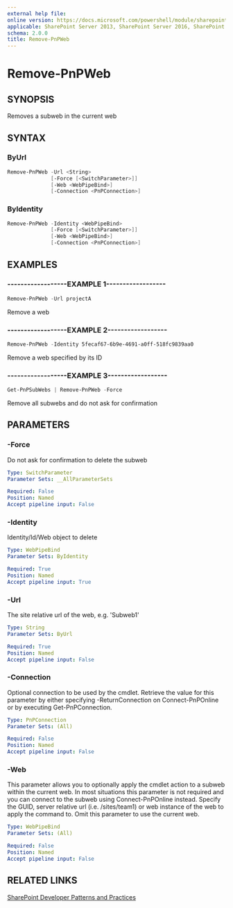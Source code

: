 ```yaml
---
external help file:
online version: https://docs.microsoft.com/powershell/module/sharepoint-pnp/remove-pnpweb
applicable: SharePoint Server 2013, SharePoint Server 2016, SharePoint Server 2019, SharePoint Online
schema: 2.0.0
title: Remove-PnPWeb
---
```


# Remove-PnPWeb

## SYNOPSIS
Removes a subweb in the current web

## SYNTAX 

### ByUrl
```powershell
Remove-PnPWeb -Url <String>
              [-Force [<SwitchParameter>]]
              [-Web <WebPipeBind>]
              [-Connection <PnPConnection>]
```

### ByIdentity
```powershell
Remove-PnPWeb -Identity <WebPipeBind>
              [-Force [<SwitchParameter>]]
              [-Web <WebPipeBind>]
              [-Connection <PnPConnection>]
```

## EXAMPLES

### ------------------EXAMPLE 1------------------
```powershell
Remove-PnPWeb -Url projectA
```

Remove a web

### ------------------EXAMPLE 2------------------
```powershell
Remove-PnPWeb -Identity 5fecaf67-6b9e-4691-a0ff-518fc9839aa0
```

Remove a web specified by its ID

### ------------------EXAMPLE 3------------------
```powershell
Get-PnPSubWebs | Remove-PnPWeb -Force
```

Remove all subwebs and do not ask for confirmation

## PARAMETERS

### -Force
Do not ask for confirmation to delete the subweb

```yaml
Type: SwitchParameter
Parameter Sets: __AllParameterSets

Required: False
Position: Named
Accept pipeline input: False
```

### -Identity
Identity/Id/Web object to delete

```yaml
Type: WebPipeBind
Parameter Sets: ByIdentity

Required: True
Position: Named
Accept pipeline input: True
```

### -Url
The site relative url of the web, e.g. 'Subweb1'

```yaml
Type: String
Parameter Sets: ByUrl

Required: True
Position: Named
Accept pipeline input: False
```

### -Connection
Optional connection to be used by the cmdlet. Retrieve the value for this parameter by either specifying -ReturnConnection on Connect-PnPOnline or by executing Get-PnPConnection.

```yaml
Type: PnPConnection
Parameter Sets: (All)

Required: False
Position: Named
Accept pipeline input: False
```

### -Web
This parameter allows you to optionally apply the cmdlet action to a subweb within the current web. In most situations this parameter is not required and you can connect to the subweb using Connect-PnPOnline instead. Specify the GUID, server relative url (i.e. /sites/team1) or web instance of the web to apply the command to. Omit this parameter to use the current web.

```yaml
Type: WebPipeBind
Parameter Sets: (All)

Required: False
Position: Named
Accept pipeline input: False
```

## RELATED LINKS

[SharePoint Developer Patterns and Practices](https://aka.ms/sppnp)